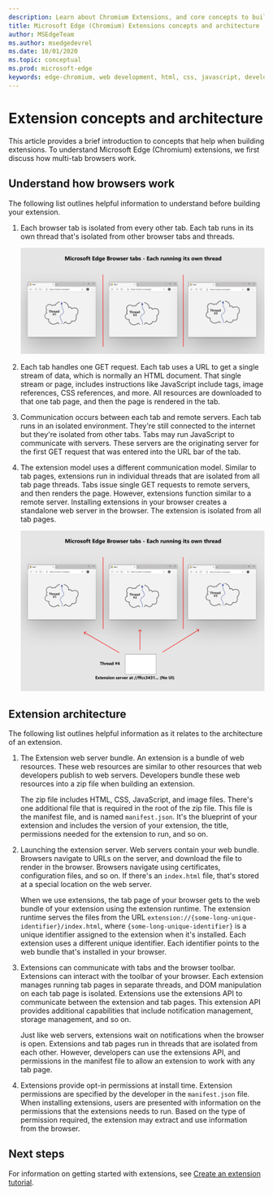 ```yaml
---
description: Learn about Chromium Extensions, and core concepts to build extensions.
title: Microsoft Edge (Chromium) Extensions concepts and architecture
author: MSEdgeTeam
ms.author: msedgedevrel
ms.date: 10/01/2020
ms.topic: conceptual
ms.prod: microsoft-edge
keywords: edge-chromium, web development, html, css, javascript, developer, extensions
---
```


# Extension concepts and architecture

This article provides a brief introduction to concepts that help when building extensions. To understand Microsoft Edge \(Chromium\) extensions, we first discuss how multi-tab browsers work.


## Understand how browsers work

The following list outlines helpful information to understand before building your extension.

1.  Each browser tab is isolated from every other tab.  Each tab runs in its own thread that's isolated from other browser tabs and threads.

    ![One thread per browser tab](media/index-image1-browsertabs.png)  

2.  Each tab handles one GET request.  Each tab uses a URL to get a single stream of data, which is normally an HTML document.  That single stream or page, includes instructions like JavaScript include tags, image references, CSS references, and more.  All resources are downloaded to that one tab page, and then the page is rendered in the tab.  

3.  Communication occurs between each tab and remote servers.  Each tab runs in an isolated environment. They're still connected to the internet but they're isolated from other tabs.  Tabs may run JavaScript to communicate with servers. These servers are the originating server for the first GET request that was entered into the URL bar of the tab.  

4.  The extension model uses a different communication model.  Similar to tab pages, extensions run in individual threads that are isolated from all tab page threads.  Tabs issue single GET requests to remote servers, and then renders the page. However, extensions function similar to a remote server. Installing extensions in your browser creates a standalone web server in the browser. The extension is isolated from all tab pages.  

    ![Extensions use a different communication model](media/index-image3-upsidedown.png)  

## Extension architecture

The following list outlines helpful information as it relates to the architecture of an extension.  

1.  The Extension web server bundle.  An extension is a bundle of web resources. These web resources are similar to other resources that web developers publish to web servers. Developers bundle these web resources into a zip file when building an extension.
    
    The zip file includes HTML, CSS, JavaScript, and image files.  There's one additional file that is required in the root of the zip file. This file is the manifest file, and is named `manifest.json`.  It's the blueprint of  your extension and includes the version of your extension, the title, permissions needed for the extension to run, and so on.

2.  Launching the extension server.  Web servers contain your web bundle. Browsers navigate to URLs on the server, and download the file to render in the browser. Browsers navigate using certificates, configuration files, and so on.  If there's an `index.html` file, that's stored at a special location on the web server.  

    When we use extensions, the tab page of your browser gets to the web bundle of your extension using the extension runtime.  The extension runtime serves the files from the URL `extension://{some-long-unique-identifier}/index.html`, where `{some-long-unique-identifier}` is a unique identifier assigned to the extension when it's installed.  Each extension uses a different unique identifier. Each identifier points to the web bundle that's installed in your browser.   

3.  Extensions can communicate with tabs and the browser toolbar.   Extensions can interact with the toolbar of your browser. Each extension manages running tab pages in separate threads, and DOM manipulation on each tab page is isolated.  Extensions use the extensions API to communicate between the extension and tab pages.  This extension API provides additional capabilities that include notification management, storage management, and so on.  

    Just like web servers, extensions wait on notifications when the browser is open.  Extensions and tab pages run in threads that are isolated from each other. However, developers can use the extensions API, and permissions in the manifest file to allow an extension to work with any tab page.  

4. Extensions provide opt-in permissions at install time.  Extension permissions are specified by the developer in the `manifest.json` file. When installing extensions, users are presented with information on the permissions that the extensions needs to run. Based on the type of permission required, the extension may extract and use information from the browser.


## Next steps

 For information on getting started with extensions, see [Create an extension tutorial][CreateAnExtensionPart1]. 



<!-- image links -->  

<!-- links -->  

[CreateAnExtensionPart1]: ./part1-simple-extension.md "Create an extension tutorial - Part 1 | Microsoft Docs"  